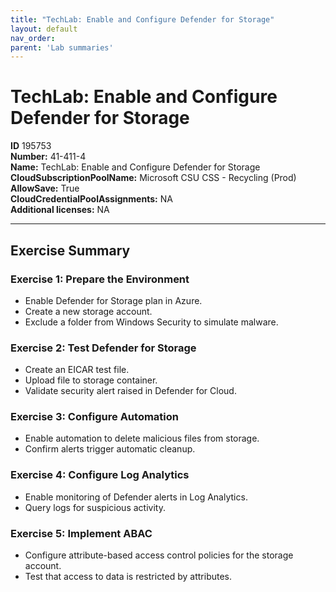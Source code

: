 ```yaml
---
title: "TechLab: Enable and Configure Defender for Storage"
layout: default
nav_order:
parent: 'Lab summaries'
---
```


# TechLab: Enable and Configure Defender for Storage

**ID** 195753  
**Number:** 41-411-4  
**Name:** TechLab: Enable and Configure Defender for Storage
**CloudSubscriptionPoolName:** Microsoft CSU CSS - Recycling (Prod)  
**AllowSave:** True  
**CloudCredentialPoolAssignments:** NA  
**Additional licenses:** NA  

---

## Exercise Summary

### Exercise 1: Prepare the Environment
- Enable Defender for Storage plan in Azure.  
- Create a new storage account.  
- Exclude a folder from Windows Security to simulate malware.  

### Exercise 2: Test Defender for Storage
- Create an EICAR test file.  
- Upload file to storage container.  
- Validate security alert raised in Defender for Cloud.  

### Exercise 3: Configure Automation
- Enable automation to delete malicious files from storage.  
- Confirm alerts trigger automatic cleanup.  

### Exercise 4: Configure Log Analytics
- Enable monitoring of Defender alerts in Log Analytics.  
- Query logs for suspicious activity.  

### Exercise 5: Implement ABAC
- Configure attribute-based access control policies for the storage account.  
- Test that access to data is restricted by attributes.  

